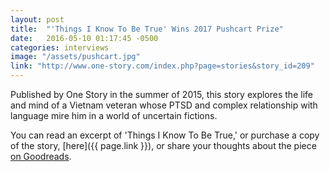 ```yaml
---
layout: post
title:  "'Things I Know To Be True' Wins 2017 Pushcart Prize"
date:   2016-05-10 01:17:45 -0500
categories: interviews
image: "/assets/pushcart.jpg"
link: "http://www.one-story.com/index.php?page=stories&story_id=209"
---
```

Published by One Story in the summer of 2015, this story explores the life and mind of a Vietnam veteran whose PTSD and complex relationship with language mire him in a world of uncertain fictions.

 You can read an excerpt of 'Things I Know To Be True,' or purchase a copy of the story, [here]({{ page.link }}), or share your thoughts about the piece <a href="https://www.goodreads.com/book/show/27228892-things-i-know-to-be-true">on Goodreads</a>.